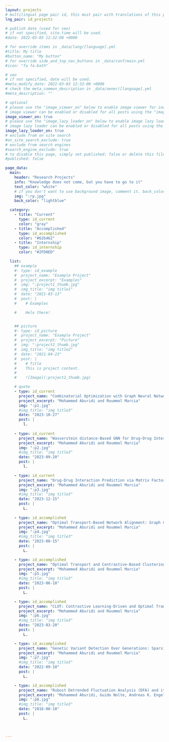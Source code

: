 ```yaml
---
layout: projects
# multilingual page pair id, this must pair with translations of this page. (This name must be unique)
lng_pair: id_projects

# publish date (used for seo)
# if not specified, site.time will be used.
#date: 2022-03-03 12:32:00 +0000

# for override items in _data/lang/[language].yml
#title: My title
#button_name: "My button"
# for override side_and_top_nav_buttons in _data/conf/main.yml
#icon: "fa fa-bath"

# seo
# if not specified, date will be used.
#meta_modify_date: 2022-03-03 12:32:00 +0000
# check the meta_common_description in _data/owner/[language].yml
#meta_description: ""

# optional
# please use the "image_viewer_on" below to enable image viewer for individual pages or posts (_posts/ or [language]/_posts folders).
# image viewer can be enabled or disabled for all posts using the "image_viewer_posts: true" setting in _data/conf/main.yml.
image_viewer_on: true
# please use the "image_lazy_loader_on" below to enable image lazy loader for individual pages or posts (_posts/ or [language]/_posts folders).
# image lazy loader can be enabled or disabled for all posts using the "image_lazy_loader_posts: true" setting in _data/conf/main.yml.
image_lazy_loader_on: true
# exclude from on site search
#on_site_search_exclude: true
# exclude from search engines
#search_engine_exclude: true
# to disable this page, simply set published: false or delete this file
#published: false

page_data:
  main:
    header: "Research Projects"
    info: "Knowledge does not come, but you have to go to it"
    text_color: "white"
    # if you don't want to use background image, comment it. back_color will be activated.
    img: ":rp.jpg"
    back_color: "lightblue"

  category:
    - title: "Current"
      type: id_current
      color: "gray"
    - title: "Accomplished"
      type: id_accomplished
      color: "#62b462"
    - title: "Internship"
      type: id_internship
      color: "#2FD0ED"

  list:
    ## example
    #- type: id_example
    #  project_name: "Example Project"
    #  project_excerpt: "Examples"
    #  img: ":project1_thumb.jpg"
    #  img_title: "img title1"
    #  date: "2021-03-13"
    #  post: |
    #    # Examples

    #    Helo there! 


    ## picture
    #- type: id_picture
    #  project_name: "Example Project"
    #  project_excerpt: "Picture"
    #  img: ":project2_thumb.jpg"
    #  img_title: "img title2"
    #  date: "2021-04-23"
    #  post: |
    #    # Title
    #    This is project content.
    #
    #    ![Image](:project2_thumb.jpg)

    # quote
    - type: id_current
      project_name: "Combinatorial Optimization with Graph Neural Networks (GNNs)"
      project_excerpt: "Mohammed Aburidi and Roummel Marcia"
      img: ":p1.jpg"
      #img_title: "img title3"
      date: "2023-10-27"
      post: |
        l.
        
    - type: id_current
      project_name: "Wasserstein distance-Based GNN for Drug-Drug Interaction Prediction"  
      project_excerpt: "Mohammed Aburidi and Roummel Marcia"                      
      img: ":p2.jpg"
      #img_title: "img title3"
      date: "2023-09-20"
      post: |
        l.

    - type: id_current
      project_name: "Drug-Drug Interaction Prediction via Matrix Factorization"   
      project_excerpt: "Mohammed Aburidi and Roummel Marcia"                      
      img: ":p3.jpg"
      #img_title: "img title3"
      date: "2023-12-15"
      post: |
        L.
        
    - type: id_accomplished
      project_name: "Optimal Transport-Based Network Alignment: Graph Classification of Small Molecule Structure-Activity Relationships in Biology"   
      project_excerpt: "Mohammed Aburidi and Roummel Marcia"                      
      img: ":p4.jpg"
      #img_title: "img title3"
      date: "2023-08-15"
      post: |
        L.

    - type: id_accomplished
      project_name: "Optimal Transport and Contrastive-Based Clustering for Annotation-Free Tissue Analysis in Histopathology Images"   
      project_excerpt: "Mohammed Aburidi and Roummel Marcia"                      
      img: ":p5.jpg"
      #img_title: "img title3"
      date: "2023-06-10"
      post: |
        L.

    - type: id_accomplished
      project_name: "CLOT: Contrastive Learning-Driven and Optimal Transport-Based Training for Simultaneous Clustering"   
      project_excerpt: "Mohammed Aburidi and Roummel Marcia"                      
      img: ":p6.jpg"
      #img_title: "img title3"
      date: "2023-03-20"
      post: |
        L.

    - type: id_accomplished
      project_name: "Genetic Variant Detection Over Generations: Sparsity-Constrained Optimization Using Block-Coordinate Descent"   
      project_excerpt: "Mohammed Aburidi and Roummel Marcia"                      
      img: ":p7.jpg"
      #img_title: "img title3"
      date: "2022-09-10"
      post: |
        L.

    - type: id_accomplished
      project_name: "Rubost Detrended Fluctuation Analysis (DFA) and its application to envelopes of human alpha rhythms"   
      project_excerpt: "Mohammed Aburidi, Guido Nolte, Andreas K. Engel"                      
      img: ":p8.jpg"
      #img_title: "img title3"
      date: "2018-08-10" 
      post: |
        L.



--- 
```

